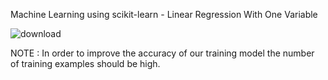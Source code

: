 
Machine Learning using scikit-learn - Linear Regression With One Variable



![download](https://user-images.githubusercontent.com/61268484/81028564-f3d81d80-8e0c-11ea-856b-117c714a52d8.png)

NOTE : In order to improve the accuracy of our training model the number of training examples should be high.

